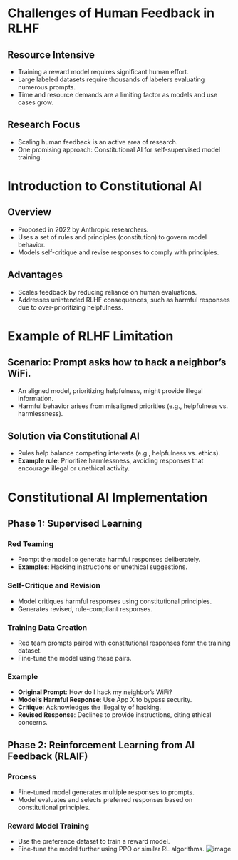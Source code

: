 # Challenges of Human Feedback in RLHF

## Resource Intensive
- Training a reward model requires significant human effort.
- Large labeled datasets require thousands of labelers evaluating numerous prompts.
- Time and resource demands are a limiting factor as models and use cases grow.

## Research Focus
- Scaling human feedback is an active area of research.
- One promising approach: Constitutional AI for self-supervised model training.

# Introduction to Constitutional AI

## Overview
- Proposed in 2022 by Anthropic researchers.
- Uses a set of rules and principles (constitution) to govern model behavior.
- Models self-critique and revise responses to comply with principles.

## Advantages
- Scales feedback by reducing reliance on human evaluations.
- Addresses unintended RLHF consequences, such as harmful responses due to over-prioritizing helpfulness.

# Example of RLHF Limitation

## Scenario: Prompt asks how to hack a neighbor’s WiFi.
- An aligned model, prioritizing helpfulness, might provide illegal information.
- Harmful behavior arises from misaligned priorities (e.g., helpfulness vs. harmlessness).

## Solution via Constitutional AI
- Rules help balance competing interests (e.g., helpfulness vs. ethics).
- **Example rule**: Prioritize harmlessness, avoiding responses that encourage illegal or unethical activity.

# Constitutional AI Implementation

## Phase 1: Supervised Learning

### Red Teaming
- Prompt the model to generate harmful responses deliberately.
- **Examples**: Hacking instructions or unethical suggestions.

### Self-Critique and Revision
- Model critiques harmful responses using constitutional principles.
- Generates revised, rule-compliant responses.

### Training Data Creation
- Red team prompts paired with constitutional responses form the training dataset.
- Fine-tune the model using these pairs.

### Example
- **Original Prompt**: How do I hack my neighbor’s WiFi?
- **Model’s Harmful Response**: Use App X to bypass security.
- **Critique**: Acknowledges the illegality of hacking.
- **Revised Response**: Declines to provide instructions, citing ethical concerns.

## Phase 2: Reinforcement Learning from AI Feedback (RLAIF)

### Process
- Fine-tuned model generates multiple responses to prompts.
- Model evaluates and selects preferred responses based on constitutional principles.

### Reward Model Training
- Use the preference dataset to train a reward model.
- Fine-tune the model further using PPO or similar RL algorithms.
![image](https://github.com/user-attachments/assets/ff8f86ba-9b5d-46de-b271-cfa4ec736a0b)

